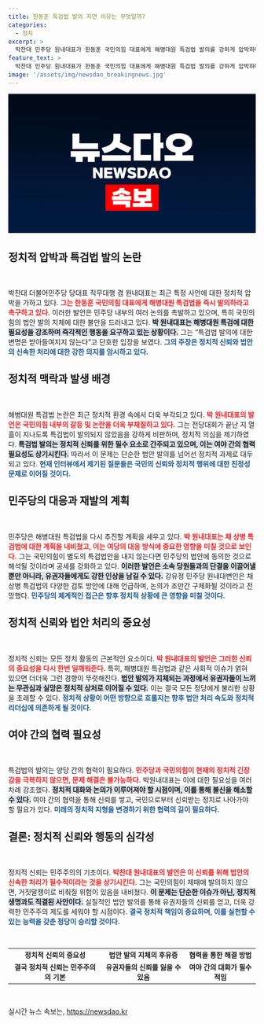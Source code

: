 ```yaml
---
title: 한동훈 특검법 발의 지연 이유는 무엇일까?
categories:
  - 정치
excerpt: >
  박찬대 민주당 원내대표가 한동훈 국민의힘 대표에게 해병대원 특검법 발의를 강하게 압박하며 정치적 공세를 강화했다. 민주당은 임시국회 종료 후 채 상병 특검법 재발의를 논의할 예정이며, 상황이 어떻게 전개될지 귀추가 주목된다.
feature_text: >
  박찬대 민주당 원내대표가 한동훈 국민의힘 대표에게 해병대원 특검법 발의를 강하게 압박하며 정치적 공세를 강화했다. 민주당은 임시국회 종료 후 채 상병 특검법 재발의를 논의할 예정이며, 상황이 어떻게 전개될지 귀추가 주목된다.
image: '/assets/img/newsdao_breakingnews.jpg'
---
```


<p><img src="/assets/img/newsdao_breakingnews.jpg" alt="flaretime 속보" /></p>

<h2 data-ke-size="size26">정치적 압박과 특검법 발의 논란</h2>

<p data-ke-size="size16">&nbsp;</p>

<p>박찬대 더불어민주당 당대표 직무대행 겸 원내대표는 최근 특정 사안에 대한 정치적 압박을 가하고 있다. <b><span style="color: #ee2323;">그는 한동훈 국민의힘 대표에게 해병대원 특검법을 즉시 발의하라고 촉구하고 있다.</span></b> 이러한 발언은 민주당 내부의 여러 논의를 촉발하고 있으며, 특히 국민의힘의 법안 발의 지체에 대한 불만을 드러내고 있다. <b><span style="background-color: #21538527;">박 원내대표는 해병대원 특검에 대한 필요성을 강조하며 즉각적인 행동을 요구하고 있는 상황이다.</span></b> 그는 “특검법 발의에 대한 변명은 받아들여지지 않는다”고 단호한 입장을 보였다. <b><span style="color: #1a5490;">그의 주장은 정치적 신뢰와 법안의 신속한 처리에 대한 강한 의지를 암시하고 있다.</span></b></p>

<h2 data-ke-size="size26">정치적 맥락과 발생 배경</h2>

<p data-ke-size="size16">&nbsp;</p>

<p>해병대원 특검법 논란은 최근 정치적 환경 속에서 더욱 부각되고 있다. <b><span style="color: #ee2323;">박 원내대표의 발언은 국민의힘 내부의 갈등 및 논란을 더욱 부채질하고 있다.</span></b> 그는 전당대회가 끝난 지 열흘이 지나도록 특검법이 발의되지 않았음을 강하게 비판하며, 정치적 의심을 제기하였다. <b><span style="background-color: #21538527;">특검법 발의는 정치적 신뢰를 위한 필수 요소로 간주되고 있으며, 이는 여야 간의 협력 필요성도 상기시킨다.</span></b> 따라서 이 문제는 단순한 법안 발의를 넘어선 정치적 과제로 대두되고 있다. <b><span style="color: #1a5490;">현재 인터뷰에서 제기된 질문들은 국민의 신뢰와 정치적 행위에 대한 진정성 문제로 이어질 것이다.</span></b></p>

<h2 data-ke-size="size26">민주당의 대응과 재발의 계획</h2>

<p data-ke-size="size16">&nbsp;</p>

<p>민주당은 해병대원 특검법을 다시 추진할 계획을 세우고 있다. <b><span style="color: #ee2323;">박 원내대표는 채 상병 특검법에 대한 계획을 내비쳤고, 이는 여당의 대응 방식에 중요한 영향을 미칠 것으로 보인다.</span></b> 그는 국민의힘이 별도의 특검법안을 내지 않는다면 민주당의 법안에 동의한 것으로 해석될 것이라며 공세를 강화하고 있다. <b><span style="background-color: #21538527;">이러한 발언은 소속 당원들과의 단결을 이끌어낼 뿐만 아니라, 유권자들에게도 강한 인상을 남길 수 있다.</span></b> 강유정 민주당 원내대변인은 채 상병 특검법의 다양한 검토 방안에 대해 언급하며, 논의가 조만간 구체화될 것이라고 전망했다. <b><span style="color: #1a5490;">민주당의 체계적인 접근은 향후 정치적 상황에 큰 영향을 미칠 것이다.</span></b></p>

<h2 data-ke-size="size26">정치적 신뢰와 법안 처리의 중요성</h2>

<p data-ke-size="size16">&nbsp;</p>

<p>정치적 신뢰는 모든 정치 활동의 근본적인 요소이다. <b><span style="color: #ee2323;">박 원내대표의 발언은 그러한 신뢰의 중요성을 다시 한번 일깨워준다.</span></b> 특히, 해병대원 특검법과 같은 사회적 이슈가 얽혀 있으면 더더욱 그런 경향이 뚜렷해진다. <b><span style="background-color: #21538527;">법안 발의가 지체되는 과정에서 유권자들이 느끼는 무관심과 실망은 정치적 상처로 이어질 수 있다.</span></b> 이는 결국 모든 정당에게 불리한 상황을 초래할 수 있다. <b><span style="color: #1a5490;">정치적 상황이 어떤 방향으로 흐를지는 향후 법안 처리 속도와 정치적 리더십에 의존하게 될 것이다.</span></b></p>

<h2 data-ke-size="size26">여야 간의 협력 필요성</h2>

<p data-ke-size="size16">&nbsp;</p>

<p>특검법의 발의는 양당 간의 협력이 필요하다. <b><span style="color: #ee2323;">민주당과 국민의힘이 현재의 정치적 긴장감을 극복하지 않으면, 문제 해결은 불가능하다.</span></b> 박원내대표는 이에 대한 필요성을 여러 차례 강조했다. <b><span style="background-color: #21538527;">정치적 대화와 논의가 이루어져야 할 시점이며, 이를 통해 불신을 해소할 수 있다.</span></b> 여야 간의 협력을 통해 신뢰를 쌓고, 국민으로부터 신뢰받는 정치로 나아가야 할 필요가 있다. <b><span style="color: #1a5490;">미래의 정치적 지형을 변경하기 위한 협력의 길이 필요하다.</span></b></p>

<h2 data-ke-size="size26">결론: 정치적 신뢰와 행동의 심각성</h2>

<p data-ke-size="size16">&nbsp;</p>

<p>정치적 신뢰는 민주주의의 기초이다. <b><span style="color: #ee2323;">박찬대 원내대표의 발언은 이 신뢰를 위해 법안의 신속한 처리가 필수적이라는 것을 상기시킨다.</span></b> 그는 국민의힘이 제때에 발의하지 않으면, 거짓말쟁이로 비춰질 위험이 있음을 내비쳤다. <b><span style="background-color: #21538527;">이 문제는 단순한 이슈가 아닌, 정치적 생명과도 직결된 사안이다.</span></b> 실질적인 법안 발의를 통해 유권자들의 신뢰를 얻고, 더욱 강력한 민주주의 제도를 세워야 할 시점이다. <b><span style="color: #1a5490;">결국 정치적 책임이 중요하며, 이를 실천할 수 있는 능력을 갖춘 정당이 승리할 것이다.</span></b> </p>

<p data-ke-size="size16">&nbsp;</p>

<table style="width: 100%; border-collapse: collapse;">
<tr>
<td style="text-align: center; height: 17px;"><b>정치적 신뢰의 중요성</b></td>
<td style="text-align: center; height: 17px;"><b>법안 발의 지체의 후유증</b></td>
<td style="text-align: center; height: 17px;"><b>협력을 통한 해결 방법</b></td>
</tr>
<tr>
<td style="text-align: center; height: 17px;"><b>결국 정치적 신뢰는 민주주의의 기본</b></td>
<td style="text-align: center; height: 17px;"><b>유권자들의 신뢰를 잃을 수 있음</b></td>
<td style="text-align: center; height: 17px;"><b>여야 간의 대화가 필수적임</b></td>
</tr>
</table>

<p data-ke-size="size16">&nbsp;</p>
실시간 뉴스 속보는, <a href="https://newsdao.kr" rel="dofollow">https://newsdao.kr</a>


